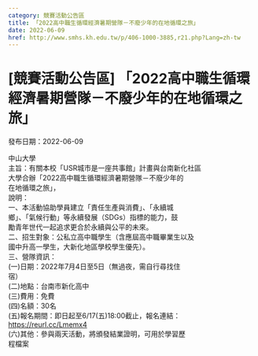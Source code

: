 ```yaml
---
category: 競賽活動公告區
title: 「2022高中職生循環經濟暑期營隊－不廢少年的在地循環之旅」
date: 2022-06-09
href: http://www.smhs.kh.edu.tw/p/406-1000-3885,r21.php?Lang=zh-tw
---
```


# [競賽活動公告區] 「2022高中職生循環經濟暑期營隊－不廢少年的在地循環之旅」

發布日期：2022-06-09

中山大學  
主旨：有關本校「USR城市是一座共事館」計畫與台南新化社區  
大學合辦「2022高中職生循環經濟暑期營隊－不廢少年的  
在地循環之旅」，  
說明：  
一、本活動協助學員建立「責任生產與消費」、「永續城  
鄉」、「氣候行動」等永續發展（SDGs）指標的能力，鼓  
勵青年世代一起追求更合於永續與公平的未來。  
二、招生對象：公私立高中職學生（含應屆高中職畢業生以及  
國中升高一學生，大新化地區學校學生優先）。  
三、營隊資訊：  
(一)日期：2022年7月4日至5日（無過夜，需自行尋找住  
宿）  
(二)地點：台南市新化高中  
(三)費用：免費  
(四)名額：30名  
(五)報名期間：即日起至6/17(五)18:00截止，報名連結：  
https://reurl.cc/Lmemx4  
(六)其他：參與兩天活動，將頒發結業證明，可用於學習歷  
程檔案

